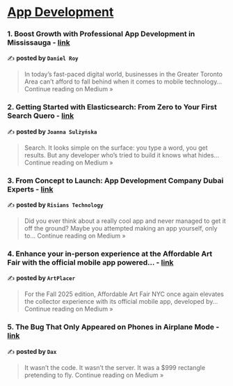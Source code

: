 
<h1><a href=https://medium.com/tag/mobile-app-development/recommended target="_blank" rel="noopener noreferrer">App Development</a></h1>
<h3>1. Boost Growth with Professional App Development in Mississauga - <a href="https://medium.com/@shayanseo786/boost-growth-with-professional-app-development-in-mississauga-b24dbb3b588e?source=rss------mobile_app_development-5" target="_blank" rel="noopener noreferrer">link</a></h3>

✍️ **posted by `Daniel Roy`**

<blockquote>In today’s fast-paced digital world, businesses in the Greater Toronto Area can’t afford to fall behind when it comes to mobile technology…
Continue reading on Medium »</blockquote>

<h3>2. Getting Started with Elasticsearch: From Zero to Your First Search Quero - <a href="https://medium.com/@joanna.sulzynska/getting-started-with-elasticsearch-from-zero-to-your-first-search-quero-b95c3aa55fb1?source=rss------mobile_app_development-5" target="_blank" rel="noopener noreferrer">link</a></h3>

✍️ **posted by `Joanna Sulżyńska`**

<blockquote>Search. It looks simple on the surface: you type a word, you get results. But any developer who’s tried to build it knows what hides…
Continue reading on Medium »</blockquote>

<h3>3. From Concept to Launch: App Development Company Dubai Experts - <a href="https://medium.com/@risianstech/from-concept-to-launch-app-development-company-dubai-experts-60dd17ea47f4?source=rss------mobile_app_development-5" target="_blank" rel="noopener noreferrer">link</a></h3>

✍️ **posted by `Risians Technology`**

<blockquote>Did you ever think about a really cool app and never managed to get it off the ground? Maybe you attempted making an app yourself, only to…
Continue reading on Medium »</blockquote>

<h3>4. Enhance your in-person experience at the Affordable Art Fair with the official mobile app powered… - <a href="https://artplacer.medium.com/enhance-your-in-person-experience-at-the-affordable-art-fair-with-the-official-mobile-app-powered-02b8d64d16d6?source=rss------mobile_app_development-5" target="_blank" rel="noopener noreferrer">link</a></h3>

✍️ **posted by `ArtPlacer`**

<blockquote>For the Fall 2025 edition, Affordable Art Fair NYC once again elevates the collector experience with its official mobile app, developed by…
Continue reading on Medium »</blockquote>

<h3>5. The Bug That Only Appeared on Phones in Airplane Mode - <a href="https://medium.com/@daxx5/the-bug-that-only-appeared-on-phones-in-airplane-mode-1c541414a4da?source=rss------mobile_app_development-5" target="_blank" rel="noopener noreferrer">link</a></h3>

✍️ **posted by `Dax`**

<blockquote>It wasn’t the code. It wasn’t the server. It was a $999 rectangle pretending to fly.
Continue reading on Medium »</blockquote>

